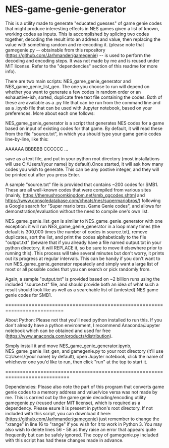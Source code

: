 # NES-game-genie-generator
This is a utility made to generate "educated guesses" of game genie
codes that might produce interesting effects in NES games given a 
list of known, working codes as inputs. This is accomplished by 
splicing two codes together, decoding the result into an address
and value, then replacing the value with something random and 
re-encoding it. (please note that gamegenie.py -- obtainable from 
this repository (https://github.com/Jarhmander/gamegenie) -- is 
used to perform the decoding and encoding steps. It was not made
by me and is reused under MIT license. Refer to the "dependencies" 
section of this readme for more info). 

There are two main scripts: NES_game_genie_generator and 
NES_game_genie_list_gen. The one you choose to run will depend on 
whether you want to generate a few codes in random order or an 
exhaustive-ish, sorted, duplicate free text file containing the 
codes. Both of these are available as a .py file that can be run 
from the command line and as a .ipynb file that can be used with 
Jupyter notebook, based on your preferences. More about each one
follows:

NES_game_genie_generator is a script that generates NES codes for a 
game based on input of existing codes for that game. By default, it 
will read these from the file "source.txt", in which you should type 
your game genie codes line-by-line, like this: 

AAAAAA 
BBBBBB 
CCCCCC 
... 

save as a text file, and put in your python root directory (most
installations will use C:/Users/(your name) by default).Once 
started, it will ask how many codes you wish to generate. This 
can be any postive integer, and they will be printed out after you 
press Enter. 

A sample "source.txt" file is provided that contains ~200 codes for
SMB1. These are all well-known codes that were compiled from various 
sites (mainly, https://themushroomkingdom.net/smb_ggcodes.shtml and 
https://www.consoledatabase.com/cheats/nes/supermariobros/) following
a Google search for "Super mario bros. Game Genie codes", and
allows for demonstration/evaluation without the need to compile one's
own list. 

NES_game_genie_list_gen is similar to NES_game_genie_generator with
one exception: it will run NES_game_genie_generator in a loop many 
times (the default is 300,000 times the number of codes in 
source.txt), remove duplicates, sort the list, and print the codes
alphabetically to the file "output.txt" (beware that if you already
have a file named output.txt in your python directory, it will 
REPLACE it, so be sure to move it elsewhere prior to running this).
This process will take several minutes but don't worry, it prints 
out its progress at regular intervals. This can be handy if you don't
want to run NES_game_genie_generator repeatedly and simply want a 
large list of most or all possible codes that you can search or pick
randomly from. 

Again, a sample "output.txt" is provided based on ~2 billion runs using 
the included "source.txt" file, and should provide both an idea of what 
such a result should look like as well as a searchable list of (untested) 
NES game genie codes for SMB1. 

==========================================================================

About Python: 
Please not that you'll need python installed to run this. If you
don't already have a python environment, I recommend
Anaconda/Jupyter notebook which can be obtained and used 
for free (https://www.anaconda.com/products/distribution).
 
Simply install it and move 
NES_game_genie_generator.ipynb, NES_game_genie_list_gen, and
gamegenie.py to your root directory (it'll use C:/Users/(your name) 
by default), open Jupyter notebook, click 
the name of whichever one you'd like to run, then click "run" at the 
top to start it.

============================================================================

Dependencies: 
Please also note the part of this program that converts game genie codes 
to a memory address and value/vice versa was not made by me. This 
is carried out by the game genie decoding/encoding 
utility gamegenie.py (reused under MIT  license), which is required
as a dependency. Please esure it is present in python's root directory.
If not included with this script, you can download it here: 
(https://github.com/Jarhmander/gamegenie) just remember to change the 
"xrange" in line 16 to "range" if you wish for it to work in Python 3.
You may also wish to delete lines 56 - 58 as they raise an error that 
appears quite frequently but can be safely ignored. The copy of 
gamegenie.py included with this script has had these changes made in 
advance. 
